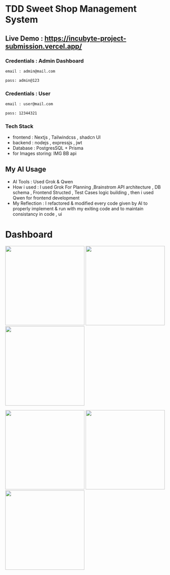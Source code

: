 # TDD Sweet Shop Management System 
## Live Demo : https://incubyte-project-submission.vercel.app/

### Credentials : Admin Dashboard
```bash
email : admin@mail.com
```

```bash
pass: admin@123
```

### Credentials : User
```bash
email : user@mail.com
```

```bash
pass: 12344321
```

### Tech Stack 
- frontend : Nextjs , Tailwindcss , shadcn UI
- backend : nodejs , expressjs , jwt
- Database : PostgresSQL + Prisma
- for Images storing: IMG BB api 

## My AI Usage

- AI Tools : Used Grok & Qwen 
- How i used : I used Grok For Planning ,Brainstrom API architecture , DB schema , Frontend Structed , Test Cases logic building , then i used Qwen for frontend development 
- My Reflection : I refactored & modified every code given by AI to properly implement & run with my exiting code and to maintain consistancy in code , ui


# Dashboard
<p float="left">
  <img src="https://i.ibb.co/dwxq62yw/Screenshot-85.png" width="250" />
  <img src="https://i.ibb.co/QvHwfGsG/Screenshot-86.png" width="250" />
  <img src="https://i.ibb.co/V0F8NBMW/Screenshot-87.png" width="250" />
</p>

<p float="left">
  <img src="https://i.ibb.co/WbZjCBZ/Screenshot-88.png" width="250" />
  <img src="https://i.ibb.co/6cG8yqSZ/Screenshot-89.png" width="250" />
  <img src="https://i.ibb.co/q3kDMfZG/Screenshot-90.png" width="250" />
</p>

